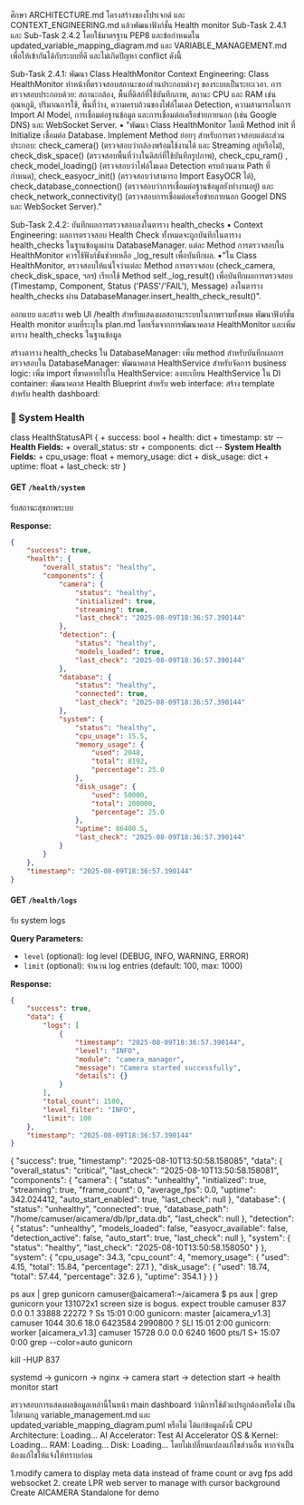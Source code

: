 ศึกษา ARCHITECTURE.md โครงสร้างของโปรเจกต์ และ CONTEXT_ENGINEERING.md แล้วพัฒนาฟังก์ชั่น Health monitor Sub-Task 2.4.1 และ Sub-Task 2.4.2 โดยใช้มาตรฐาน PEP8 และข้อกำหนดใน updated_variable_mapping_diagram.md และ VARIABLE_MANAGEMENT.md เพื่อให้เข้ากันได้กับระบบที่ดี และไม่เกิดปัญหา conflict ดังนี้
  
 Sub-Task 2.4.1: พัฒนา Class HealthMonitor
 Context Engineering: Class HealthMonitor ทำหน้าที่ตรวจสอบสถานะของส่วนประกอบต่างๆ ของระบบเป็นระยะเวลา. การตรวจสอบประกอบด้วย: สถานะกล้อง, 
 พื้นที่ดิสก์ที่ใช้บันทึกภาพ, สถานะ CPU และ RAM เช่น อุณหภูมิ, ปริมาณการใช้, พื้นที่ว่าง, ความครบถ้วนของไฟล์โมเดล Detection, ความสามารถในการ Import AI Model, การเชื่อมต่อฐานข้อมูล และการเชื่อมต่อเครือข่ายภายนอก (เช่น Google DNS) และ WebSocket Server.
▪ "พัฒนา Class HealthMonitor โดยมี Method init ที่ Initialize เชื่อมต่อ Database. Implement Method ย่อยๆ สำหรับการตรวจสอบแต่ละส่วนประกอบ: check_camera() (ตรวจสอบว่ากล้องพร้อมใช้งานได้ และ Streaming อยู่หรือไม่), check_disk_space() (ตรวจสอบพื้นที่ว่างในดิสก์ที่ใช้บันทึกรูปภาพ), check_cpu_ram() , check_model_loading() (ตรวจสอบว่าไฟล์โมเดล Detection ครบถ้วนตาม Path ที่กำหนด), check_easyocr_init() (ตรวจสอบว่าสามารถ Import EasyOCR ได้), check_database_connection() (ตรวจสอบว่าการเชื่อมต่อฐานข้อมูลยังทำงานอยู่) และ check_network_connectivity() (ตรวจสอบการเชื่อมต่อเครือข่ายภายนอก Googel DNS และ WebSocket Server)."

Sub-Task 2.4.2: บันทึกผลการตรวจสอบลงในตาราง health_checks
▪ Context Engineering: ผลการตรวจสอบ Health Check ทั้งหมดจะถูกบันทึกในตาราง health_checks ในฐานข้อมูลผ่าน DatabaseManager. แต่ละ Method การตรวจสอบใน HealthMonitor ควรใช้ฟังก์ชันช่วยเหลือ _log_result เพื่อบันทึกผล.
▪"ใน Class HealthMonitor, ตรวจสอบให้แน่ใจว่าแต่ละ Method การตรวจสอบ (check_camera, check_disk_space, ฯลฯ) เรียกใช้ Method self._log_result() เพื่อบันทึกผลการตรวจสอบ (Timestamp, Component, Status ('PASS'/'FAIL'), Message) ลงในตาราง health_checks ผ่าน DatabaseManager.insert_health_check_result()".

ออกแบบ และสร้าง web UI /health สำหรับแสดงผลสถานะระบบในภาพรวมทั้งหมด
พัฒนาฟังก์ชั่น Health monitor ตามที่ระบุใน plan.md โดยเริ่มจากการพัฒนาคลาส HealthMonitor และเพิ่มตาราง health_checks ในฐานข้อมูล

สร้างตาราง health_checks ใน DatabaseManager:
เพิ่ม method สำหรับบันทึกผลการตรวจสอบใน DatabaseManager:
พัฒนาคลาส HealthService สำหรับจัดการ business logic:
เพิ่ม import ที่ขาดหายไปใน HealthService:
ลงทะเบียน HealthService ใน DI container:
พัฒนาคลาส Health Blueprint สำหรับ web interface:
สร้าง template สำหรับ health dashboard:


### 🏥 System Health
class HealthStatusAPI {
    + success: bool
    + health: dict
    + timestamp: str
    --
    **Health Fields:**
    + overall_status: str
    + components: dict
    --
    **System Health Fields:**
    + cpu_usage: float
    + memory_usage: dict
    + disk_usage: dict
    + uptime: float
    + last_check: str
}

#### GET `/health/system`
รับสถานะสุขภาพระบบ

**Response:**
```json
{
    "success": true,
    "health": {
        "overall_status": "healthy",
        "components": {
            "camera": {
                "status": "healthy",
                "initialized": true,
                "streaming": true,
                "last_check": "2025-08-09T18:36:57.390144"
            },
            "detection": {
                "status": "healthy", 
                "models_loaded": true,
                "last_check": "2025-08-09T18:36:57.390144"
            },
            "database": {
                "status": "healthy",
                "connected": true,
                "last_check": "2025-08-09T18:36:57.390144"
            },
            "system": {
                "status": "healthy",
                "cpu_usage": 15.5,
                "memory_usage": {
                    "used": 2048,
                    "total": 8192,
                    "percentage": 25.0
                },
                "disk_usage": {
                    "used": 50000,
                    "total": 200000,
                    "percentage": 25.0
                },
                "uptime": 86400.5,
                "last_check": "2025-08-09T18:36:57.390144"
            }
        }
    },
    "timestamp": "2025-08-09T18:36:57.390144"
}
```

#### GET `/health/logs`
รับ system logs

**Query Parameters:**
- `level` (optional): log level (DEBUG, INFO, WARNING, ERROR)
- `limit` (optional): จำนวน log entries (default: 100, max: 1000)

**Response:**
```json
{
    "success": true,
    "data": {
        "logs": [
            {
                "timestamp": "2025-08-09T18:36:57.390144",
                "level": "INFO",
                "module": "camera_manager",
                "message": "Camera started successfully",
                "details": {}
            }
        ],
        "total_count": 1500,
        "level_filter": "INFO",
        "limit": 100
    },
    "timestamp": "2025-08-09T18:36:57.390144"
}
```
{
  "success": true,
  "timestamp": "2025-08-10T13:50:58.158085",
  "data": {
    "overall_status": "critical",
    "last_check": "2025-08-10T13:50:58.158081",
    "components": {
      "camera": {
        "status": "unhealthy",
        "initialized": true,
        "streaming": true,
        "frame_count": 0,
        "average_fps": 0.0,
        "uptime": 342.024412,
        "auto_start_enabled": true,
        "last_check": null
      },
      "database": {
        "status": "unhealthy",
        "connected": true,
        "database_path": "/home/camuser/aicamera/db/lpr_data.db",
        "last_check": null
      },
      "detection": {
        "status": "unhealthy",
        "models_loaded": false,
        "easyocr_available": false,
        "detection_active": false,
        "auto_start": true,
        "last_check": null
      },
      "system": {
        "status": "healthy",
        "last_check": "2025-08-10T13:50:58.158050"
      }
    },
    "system": {
      "cpu_usage": 34.3,
      "cpu_count": 4,
      "memory_usage": {
        "used": 4.15,
        "total": 15.84,
        "percentage": 27.1
      },
      "disk_usage": {
        "used": 18.74,
        "total": 57.44,
        "percentage": 32.6
      },
      "uptime": 354.1
    }
  }
}

ps aux | grep gunicorn
camuser@aicamera1:~/aicamera $ ps aux | grep gunicorn
your 131072x1 screen size is bogus. expect trouble
camuser      837  0.0  0.1  33888 22272 ?        Ss   15:01   0:00 gunicorn: master [aicamera_v1.3]
camuser     1044 30.6 18.0 6423584 2990800 ?     SLl  15:01   2:00 gunicorn: worker [aicamera_v1.3]
camuser    15728  0.0  0.0   6240  1600 pts/1    S+   15:07   0:00 grep --color=auto gunicorn

kill -HUP 837

systemd → gunicorn → nginx → camera start → detection start → health monitor start

ตรวจสอบการแสดงผลข้อมูลเหล่านี้ในหน้า main dashboard ว่ามีการใช้ตัวแปรถูกต้องหรือไม่ เป็นไปตามกฎ variable_management.md และ updated_variable_mapping_diagram.puml หรือไม่ ได้แก่ข้อมูลดังนี้
CPU Architecture: Loading...
AI Accelerator: Test AI Accelerator
OS & Kernel: Loading...
RAM: Loading...
Disk: Loading...
โดยไม่เปลี่ยนแปลงแก้ไขส่วนอื่น หากจำเป็นต้องแก้ไขให้แจ้งให้ทราบก่อน

1.modify camera to display meta data instead of frame count or avg fps
add websocket
2.
create LPR web server to manage with cursor background
Create AICAMERA Standalone for demo